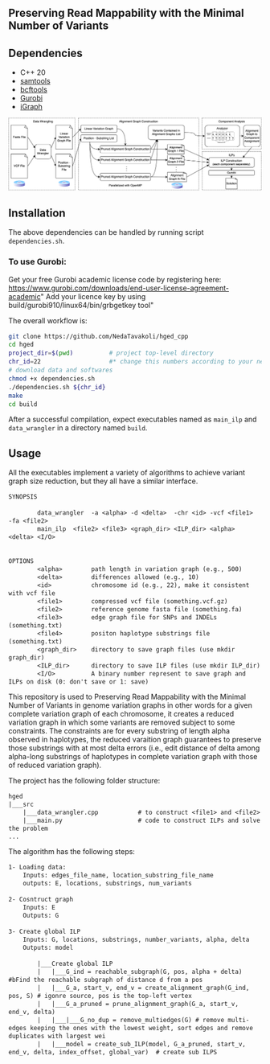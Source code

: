 ## Preserving Read Mappability with the Minimal Number of Variants

## Dependencies
-  C++ 20
- [samtools](https://vcftools.github.io/)
- [bcftools](https://vcftools.github.io/)
- [Gurobi](https://www.gurobi.com)
- [iGraph](https://github.com/igraph/igraph)

![Workflow](figs/workflow.png)

## Installation
The above dependencies can be handled by running script `dependencies.sh`.

### To use Gurobi:
Get your free Gurobi academic license code by registering here: https://www.gurobi.com/downloads/end-user-license-agreement-academic"
Add your licence key by using build/gurobi910/linux64/bin/grbgetkey tool"

The overall workflow is:

```sh
git clone https://github.com/NedaTavakoli/hged_cpp
cd hged
project_dir=$(pwd)          # project top-level directory
chr_id=22                   #* change this numbers according to your needs
# download data and softwares
chmod +x dependencies.sh
./dependencies.sh ${chr_id} 
make
cd build
```

After a successful compilation, expect executables named as `main_ilp` and `data_wrangler` in a directory named `build`.

## Usage
All the executables implement a variety of algorithms to achieve variant graph size reduction, but they all have a similar interface.
```
SYNOPSIS
      
        data_wrangler  -a <alpha> -d <delta>  -chr <id> -vcf <file1>  -fa <file2> 
        main_ilp  <file2> <file3> <graph_dir> <ILP_dir> <alpha> <delta> <I/O> 


OPTIONS
        <alpha>        path length in variation graph (e.g., 500)
        <delta>        differences allowed (e.g., 10)
        <id>           chromosome id (e.g., 22), make it consistent with vcf file
        <file1>        compressed vcf file (something.vcf.gz)
        <file2>        reference genome fasta file (something.fa)
        <file3>        edge graph file for SNPs and INDELs (something.txt)
        <file4>        positon haplotype substrings file (something.txt)
        <graph_dir>    directory to save graph files (use mkdir graph_dir)
        <ILP_dir>      directory to save ILP files (use mkdir ILP_dir)
        <I/O>          A binary number represent to save graph and ILPs on disk (0: don't save or 1: save)

```

This repository is used to Preserving Read Mappability with the Minimal Number of Variants in genome variation graphs
in other words for a given complete variation graph of each chromosome, it creates a reduced variation graph in which 
some variants are removed subject to some constraints. The constraints are for every substring of length 
alpha observed in haplotypes, the reduced varaition graph guarantees to preserve those substrings with
at most delta errors (i.e., edit distance of delta among alpha-long substrings of haplotypes in complete variation graph with those of reduced variation graph).

The project has the following folder structure:
```
hged
|___src  
    |___data_wrangler.cpp           # to construct <file1> and <file2>
    |___main.py                     # code to construct ILPs and solve the problem
...
```

The algorithm has the following steps:
```
1- Loading data: 
    Inputs: edges_file_name, location_substring_file_name
    outputs: E, locations, substrings, num_variants

2- Cosntruct graph  
    Inputs: E
    Outputs: G

3- Create global ILP
    Inputs: G, locations, substrings, number_variants, alpha, delta
    Outputs: model  

        |___Create global ILP 
        |   |___G_ind = reachable_subgraph(G, pos, alpha + delta) #bFind the reachable subgraph of distance d from a pos
        |   |___G_a, start_v, end_v = create_alignment_graph(G_ind, pos, S) # igonre source, pos is the top-left vertex
        |   |___G_a_pruned = prune_alignment_graph(G_a, start_v, end_v, delta) 
        |   |___|___G_no_dup = remove_multiedges(G) # remove multi-edges keeping the ones with the lowest weight, sort edges and remove duplicates with largest wei
        |   |___model = create_sub_ILP(model, G_a_pruned, start_v, end_v, delta, index_offset, global_var)  # create sub ILPS
 ```     
  



